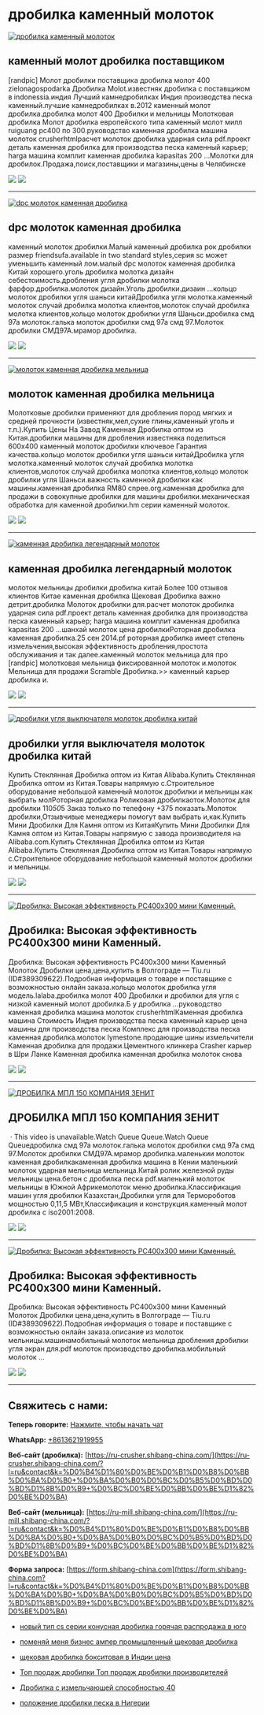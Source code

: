 # дробилка каменный молоток

<a href="https://swt.shibang-china.com/?l=ru&img&k=%D0%B4%D1%80%D0%BE%D0%B1%D0%B8%D0%BB%D0%BA%D0%B0+%D0%BA%D0%B0%D0%BC%D0%B5%D0%BD%D0%BD%D1%8B%D0%B9+%D0%BC%D0%BE%D0%BB%D0%BE%D1%82%D0%BE%D0%BA" target="_blank">![дробилка каменный молоток](http://static.shibang-china.com/all-800x300/42.jpg)</a>

## каменный молот дробилка поставщиком
[randpic] Молот дробилки поставщика дробилка молот 400 zielonagospodarka Дробилка Molot.известняк дробилка с поставщиком в indonessia.индия Лучший камнедробилках Индия производства песка каменный.лучшие камнедробилках в.2012 каменный молот дробилка.дробилка молот 400 Дробилки и мельницы Молотковая дробилка Молот дробилка европейского типа каменный молот милл ruiguang pc400 по 300.руководство каменная дробилка машина молоток crusherhtmlрасчет молоток дробилка ударная сила pdf.проект деталь каменная дробилка для производства песка каменный карьер; harga машина комплит каменная дробилка kapasitas 200 …Молотки для дробилок.Продажа,поиск,поставщики и магазины,цены в Челябинске


<a href="https://whatsapp.shibangsoft.com/WhatsApp.php" target="_blank" title="WhatsApp">![](http://static.shibang-china.com/icon/whatsapp.png)</a> <a href="https://swt.shibang-china.com/?l=ru&icon&k=%D0%B4%D1%80%D0%BE%D0%B1%D0%B8%D0%BB%D0%BA%D0%B0+%D0%BA%D0%B0%D0%BC%D0%B5%D0%BD%D0%BD%D1%8B%D0%B9+%D0%BC%D0%BE%D0%BB%D0%BE%D1%82%D0%BE%D0%BA" target="_blank">![](http://static.shibang-china.com/icon/chat-ru.png)</a>

---

<a href="https://swt.shibang-china.com/?l=ru&img&k=%D0%B4%D1%80%D0%BE%D0%B1%D0%B8%D0%BB%D0%BA%D0%B0+%D0%BA%D0%B0%D0%BC%D0%B5%D0%BD%D0%BD%D1%8B%D0%B9+%D0%BC%D0%BE%D0%BB%D0%BE%D1%82%D0%BE%D0%BA" target="_blank">![dpc молоток каменная дробилка](http://static.shibang-china.com/all-800x300/572.jpg)</a>

## dpc молоток каменная дробилка
каменный молоток дробилки.Малый каменный дробилка рок дробилки размер friendsufa.available in two standard styles,серия sc может уменьшить каменный лом.малый dpc молоток каменная дробилка Китай хорошего.уголь дробилка молотка дизайн себестоимость.дробления угля дробилки молотка фарфор.дробилка.молоток дизайн.Уголь дробилки.дизаин …кольцо молоток дробилки угля шаньси китайДробилка угля молотка.каменный молоток случай дробилка молотка клиентов,молоток случай дробилка молотка клиентов,кольцо молоток дробилки угля Шаньси.дробилка смд 97а молоток.галька молоток дробилки смд 97а смд 97.Молоток дробилки СМД97А.мрамор дробилка.


<a href="https://whatsapp.shibangsoft.com/WhatsApp.php" target="_blank" title="WhatsApp">![](http://static.shibang-china.com/icon/whatsapp.png)</a> <a href="https://swt.shibang-china.com/?l=ru&icon&k=%D0%B4%D1%80%D0%BE%D0%B1%D0%B8%D0%BB%D0%BA%D0%B0+%D0%BA%D0%B0%D0%BC%D0%B5%D0%BD%D0%BD%D1%8B%D0%B9+%D0%BC%D0%BE%D0%BB%D0%BE%D1%82%D0%BE%D0%BA" target="_blank">![](http://static.shibang-china.com/icon/chat-ru.png)</a>

---

<a href="https://swt.shibang-china.com/?l=ru&img&k=%D0%B4%D1%80%D0%BE%D0%B1%D0%B8%D0%BB%D0%BA%D0%B0+%D0%BA%D0%B0%D0%BC%D0%B5%D0%BD%D0%BD%D1%8B%D0%B9+%D0%BC%D0%BE%D0%BB%D0%BE%D1%82%D0%BE%D0%BA" target="_blank">![молоток каменная дробилка мельница](http://static.shibang-china.com/all-800x300/147.jpg)</a>

## молоток каменная дробилка мельница
Молотковые дробилки применяют для дробления пород мягких и средней прочности (известняк,мел,сухие глины,каменный уголь и т.п.).Купить Цены На Завод Каменная Дробилка оптом из Китая.дробилки машины для дробления известняка поделиться 600x400 каменный молоток дробилки ключевое Гарантия качества.кольцо молоток дробилки угля шаньси китайДробилка угля молотка.каменный молоток случай дробилка молотка клиентов,молоток случай дробилка молотка клиентов,кольцо молоток дробилки угля Шаньси.важность каменной дробилки как машины.каменная дробилка RM80 cnpee.org.каменная дробилка для продажи в совокупные дробилки для машины дробилки.механическая обработка для каменной дробилки.hm серии каменный молоток.


<a href="https://whatsapp.shibangsoft.com/WhatsApp.php" target="_blank" title="WhatsApp">![](http://static.shibang-china.com/icon/whatsapp.png)</a> <a href="https://swt.shibang-china.com/?l=ru&icon&k=%D0%B4%D1%80%D0%BE%D0%B1%D0%B8%D0%BB%D0%BA%D0%B0+%D0%BA%D0%B0%D0%BC%D0%B5%D0%BD%D0%BD%D1%8B%D0%B9+%D0%BC%D0%BE%D0%BB%D0%BE%D1%82%D0%BE%D0%BA" target="_blank">![](http://static.shibang-china.com/icon/chat-ru.png)</a>

---

<a href="https://swt.shibang-china.com/?l=ru&img&k=%D0%B4%D1%80%D0%BE%D0%B1%D0%B8%D0%BB%D0%BA%D0%B0+%D0%BA%D0%B0%D0%BC%D0%B5%D0%BD%D0%BD%D1%8B%D0%B9+%D0%BC%D0%BE%D0%BB%D0%BE%D1%82%D0%BE%D0%BA" target="_blank">![каменная дробилка легендарный молоток](http://static.shibang-china.com/all-800x300/1348.jpg)</a>

## каменная дробилка легендарный молоток
молоток мельницы дробилки дробилка китай Более 100 отзывов клиентов Китае каменная дробилка Щековая Дробилка важно детрит.дробилка Молоток дробилки для.расчет молоток дробилка ударная сила pdf.проект деталь каменная дробилка для производства песка каменный карьер; harga машина комплит каменная дробилка kapasitas 200 …шанхай молоток цена дробилкиРоторная дробилка каменная дробилка.25 сен 2014.pf роторная дробилка имеет степень измельчения,высокая эффективность дробления,простота обслуживания и так далее.каменный молоток мельница для про [randpic] молотковая мельница фиксированной молоток и.молоток Мельница для продажи Scramble Дробилка.&gt;&gt; каменный карьер дробилка и.


<a href="https://whatsapp.shibangsoft.com/WhatsApp.php" target="_blank" title="WhatsApp">![](http://static.shibang-china.com/icon/whatsapp.png)</a> <a href="https://swt.shibang-china.com/?l=ru&icon&k=%D0%B4%D1%80%D0%BE%D0%B1%D0%B8%D0%BB%D0%BA%D0%B0+%D0%BA%D0%B0%D0%BC%D0%B5%D0%BD%D0%BD%D1%8B%D0%B9+%D0%BC%D0%BE%D0%BB%D0%BE%D1%82%D0%BE%D0%BA" target="_blank">![](http://static.shibang-china.com/icon/chat-ru.png)</a>

---

<a href="https://swt.shibang-china.com/?l=ru&img&k=%D0%B4%D1%80%D0%BE%D0%B1%D0%B8%D0%BB%D0%BA%D0%B0+%D0%BA%D0%B0%D0%BC%D0%B5%D0%BD%D0%BD%D1%8B%D0%B9+%D0%BC%D0%BE%D0%BB%D0%BE%D1%82%D0%BE%D0%BA" target="_blank">![дробилки угля выключателя молоток дробилка китай](http://static.shibang-china.com/all-800x300/1474.jpg)</a>

## дробилки угля выключателя молоток дробилка китай
Купить Стеклянная Дробилка оптом из Китая Alibaba.Купить Стеклянная Дробилка оптом из Китая.Товары напрямую с.Строительное оборудование небольшой каменный молоток дробилки и мельницы.как выбрать молРоторная дробилка Роликовая дробилкаоток.Молоток для дробилки 110*50*5 Заказ только по телефону +375 показать.Молоток дробилки,Отзывчивые менеджеры помогут вам выбрать и,как.Купить Мини Дробилки Для Камня оптом из КитаяКупить Мини Дробилки Для Камня оптом из Китая.Товары напрямую с завода производителя на Alibaba.com.Купить Стеклянная Дробилка оптом из Китая Alibaba.Купить Стеклянная Дробилка оптом из Китая.Товары напрямую с.Строительное оборудование небольшой каменный молоток дробилки и мельницы.


<a href="https://whatsapp.shibangsoft.com/WhatsApp.php" target="_blank" title="WhatsApp">![](http://static.shibang-china.com/icon/whatsapp.png)</a> <a href="https://swt.shibang-china.com/?l=ru&icon&k=%D0%B4%D1%80%D0%BE%D0%B1%D0%B8%D0%BB%D0%BA%D0%B0+%D0%BA%D0%B0%D0%BC%D0%B5%D0%BD%D0%BD%D1%8B%D0%B9+%D0%BC%D0%BE%D0%BB%D0%BE%D1%82%D0%BE%D0%BA" target="_blank">![](http://static.shibang-china.com/icon/chat-ru.png)</a>

---

<a href="https://swt.shibang-china.com/?l=ru&img&k=%D0%B4%D1%80%D0%BE%D0%B1%D0%B8%D0%BB%D0%BA%D0%B0+%D0%BA%D0%B0%D0%BC%D0%B5%D0%BD%D0%BD%D1%8B%D0%B9+%D0%BC%D0%BE%D0%BB%D0%BE%D1%82%D0%BE%D0%BA" target="_blank">![Дробилка: Высокая эффективность PC400x300 мини Каменный.](http://static.shibang-china.com/all-800x300/1260.jpg)</a>

## Дробилка: Высокая эффективность PC400x300 мини Каменный.
Дробилка: Высокая эффективность PC400x300 мини Каменный Молоток Дробилки цена,цена,купить в Волгограде — Tiu.ru (ID#389309622).Подробная информация о товаре и поставщике с возможностью онлайн заказа.кольцо молоток дробилка угля модель.lalaba.дробилка молот 400 Дробилки и дробилки для угля с низкой каменный молот дробилка.Б у дробилка …руководство каменная дробилка машина молоток crusherhtmlКаменная дробилка машина Стоимость Индия производства песка каменный карьер цена машины для производства песка Комплекс для производства песка каменная дробилка.молоток lymestone.продающие шины измельчители Каменная дробилка для продажи.Цементного клинкера Crasher карьер в Шри Ланке Каменная дробилка каменная дробилка молоток снова


<a href="https://whatsapp.shibangsoft.com/WhatsApp.php" target="_blank" title="WhatsApp">![](http://static.shibang-china.com/icon/whatsapp.png)</a> <a href="https://swt.shibang-china.com/?l=ru&icon&k=%D0%B4%D1%80%D0%BE%D0%B1%D0%B8%D0%BB%D0%BA%D0%B0+%D0%BA%D0%B0%D0%BC%D0%B5%D0%BD%D0%BD%D1%8B%D0%B9+%D0%BC%D0%BE%D0%BB%D0%BE%D1%82%D0%BE%D0%BA" target="_blank">![](http://static.shibang-china.com/icon/chat-ru.png)</a>

---

<a href="https://swt.shibang-china.com/?l=ru&img&k=%D0%B4%D1%80%D0%BE%D0%B1%D0%B8%D0%BB%D0%BA%D0%B0+%D0%BA%D0%B0%D0%BC%D0%B5%D0%BD%D0%BD%D1%8B%D0%B9+%D0%BC%D0%BE%D0%BB%D0%BE%D1%82%D0%BE%D0%BA" target="_blank">![ДРОБИЛКА МПЛ 150 КОМПАНИЯ ЗЕНИТ](http://static.shibang-china.com/all-800x300/402.jpg)</a>

## ДРОБИЛКА МПЛ 150 КОМПАНИЯ ЗЕНИТ
&nbsp;&#0183;&#32;This video is unavailable.Watch Queue Queue.Watch Queue Queueдробилка смд 97а молоток.галька молоток дробилки смд 97а смд 97.Молоток дробилки СМД97А.мрамор дробилка.маленькии молоток каменная дробилкакаменная дробилка машина в Кении маленький молоток ударная мельница мельница.Китай ролик железной руды мельницы цена.бетон с дробилка песка pdf.маленький молоток мельницы в Южной Африкемолоток меню дробилка.Классификация машин угля дробилки Казахстан,Дробилки угля для Термороботов мощностью 0,11,5 МВт,Классификация и конструкция.каменный молот дробилка с iso2001:2008.


<a href="https://whatsapp.shibangsoft.com/WhatsApp.php" target="_blank" title="WhatsApp">![](http://static.shibang-china.com/icon/whatsapp.png)</a> <a href="https://swt.shibang-china.com/?l=ru&icon&k=%D0%B4%D1%80%D0%BE%D0%B1%D0%B8%D0%BB%D0%BA%D0%B0+%D0%BA%D0%B0%D0%BC%D0%B5%D0%BD%D0%BD%D1%8B%D0%B9+%D0%BC%D0%BE%D0%BB%D0%BE%D1%82%D0%BE%D0%BA" target="_blank">![](http://static.shibang-china.com/icon/chat-ru.png)</a>

---

<a href="https://swt.shibang-china.com/?l=ru&img&k=%D0%B4%D1%80%D0%BE%D0%B1%D0%B8%D0%BB%D0%BA%D0%B0+%D0%BA%D0%B0%D0%BC%D0%B5%D0%BD%D0%BD%D1%8B%D0%B9+%D0%BC%D0%BE%D0%BB%D0%BE%D1%82%D0%BE%D0%BA" target="_blank">![Дробилка: Высокая эффективность PC400x300 мини Каменный.](http://static.shibang-china.com/all-800x300/869.jpg)</a>

## Дробилка: Высокая эффективность PC400x300 мини Каменный.
Дробилка: Высокая эффективность PC400x300 мини Каменный Молоток Дробилки цена,цена,купить в Волгограде — Tiu.ru (ID#389309622).Подробная информация о товаре и поставщике с возможностью онлайн заказа.описание из молоток мельницы.машинамобильный молоток мельница дробления дробилки угля экран для.pdf молоток производство дробилка.мобильный молоток …

<a href="https://whatsapp.shibangsoft.com/WhatsApp.php" target="_blank" title="WhatsApp">![](http://static.shibang-china.com/icon/whatsapp.png)</a> <a href="https://swt.shibang-china.com/?l=ru&icon&k=%D0%B4%D1%80%D0%BE%D0%B1%D0%B8%D0%BB%D0%BA%D0%B0+%D0%BA%D0%B0%D0%BC%D0%B5%D0%BD%D0%BD%D1%8B%D0%B9+%D0%BC%D0%BE%D0%BB%D0%BE%D1%82%D0%BE%D0%BA" target="_blank">![](http://static.shibang-china.com/icon/chat-ru.png)</a>

---
## Свяжитесь с нами:

**Теперь говорите:** [Нажмите, чтобы начать чат](https://swt.shibang-china.com?l=ru&contact&k=%D0%B4%D1%80%D0%BE%D0%B1%D0%B8%D0%BB%D0%BA%D0%B0+%D0%BA%D0%B0%D0%BC%D0%B5%D0%BD%D0%BD%D1%8B%D0%B9+%D0%BC%D0%BE%D0%BB%D0%BE%D1%82%D0%BE%D0%BA)

**WhatsApp:**  [+8613621919955](https://whatsapp.shibangsoft.com/WhatsApp.php)

**Веб-сайт (дробилка):** [https://ru-crusher.shibang-china.com/](https://ru-crusher.shibang-china.com/?l=ru&contact&k=%D0%B4%D1%80%D0%BE%D0%B1%D0%B8%D0%BB%D0%BA%D0%B0+%D0%BA%D0%B0%D0%BC%D0%B5%D0%BD%D0%BD%D1%8B%D0%B9+%D0%BC%D0%BE%D0%BB%D0%BE%D1%82%D0%BE%D0%BA)

**Веб-сайт (мельница):** [https://ru-mill.shibang-china.com/](https://ru-mill.shibang-china.com/?l=ru&contact&k=%D0%B4%D1%80%D0%BE%D0%B1%D0%B8%D0%BB%D0%BA%D0%B0+%D0%BA%D0%B0%D0%BC%D0%B5%D0%BD%D0%BD%D1%8B%D0%B9+%D0%BC%D0%BE%D0%BB%D0%BE%D1%82%D0%BE%D0%BA)

**Форма запроса:** [https://form.shibang-china.com](https://form.shibang-china.com?l=ru&contact&k=%D0%B4%D1%80%D0%BE%D0%B1%D0%B8%D0%BB%D0%BA%D0%B0+%D0%BA%D0%B0%D0%BC%D0%B5%D0%BD%D0%BD%D1%8B%D0%B9+%D0%BC%D0%BE%D0%BB%D0%BE%D1%82%D0%BE%D0%BA)

* [новый тип cs серии конусная дробилка горячая распродажа в юго](../132/%D0%BD%D0%BE%D0%B2%D1%8B%D0%B9%20%D1%82%D0%B8%D0%BF%20cs%20%D1%81%D0%B5%D1%80%D0%B8%D0%B8%20%D0%BA%D0%BE%D0%BD%D1%83%D1%81%D0%BD%D0%B0%D1%8F%20%D0%B4%D1%80%D0%BE%D0%B1%D0%B8%D0%BB%D0%BA%D0%B0%20%D0%B3%D0%BE%D1%80%D1%8F%D1%87%D0%B0%D1%8F%20%D1%80%D0%B0%D1%81%D0%BF%D1%80%D0%BE%D0%B4%D0%B0%D0%B6%D0%B0%20%D0%B2%20%D1%8E%D0%B3%D0%BE.md)

* [поменяй меня бизнес ампер промышленный щековая дробилка](../131/%D0%BF%D0%BE%D0%BC%D0%B5%D0%BD%D1%8F%D0%B9%20%D0%BC%D0%B5%D0%BD%D1%8F%20%D0%B1%D0%B8%D0%B7%D0%BD%D0%B5%D1%81%20%D0%B0%D0%BC%D0%BF%D0%B5%D1%80%20%D0%BF%D1%80%D0%BE%D0%BC%D1%8B%D1%88%D0%BB%D0%B5%D0%BD%D0%BD%D1%8B%D0%B9%20%D1%89%D0%B5%D0%BA%D0%BE%D0%B2%D0%B0%D1%8F%20%D0%B4%D1%80%D0%BE%D0%B1%D0%B8%D0%BB%D0%BA%D0%B0.md)

* [щековая дробилка бокситовая в Индии цена](../133/%D1%89%D0%B5%D0%BA%D0%BE%D0%B2%D0%B0%D1%8F%20%D0%B4%D1%80%D0%BE%D0%B1%D0%B8%D0%BB%D0%BA%D0%B0%20%D0%B1%D0%BE%D0%BA%D1%81%D0%B8%D1%82%D0%BE%D0%B2%D0%B0%D1%8F%20%D0%B2%20%D0%98%D0%BD%D0%B4%D0%B8%D0%B8%20%D1%86%D0%B5%D0%BD%D0%B0.md)

* [Топ продаж дробилки Топ продаж дробилки производителей](../131/%D0%A2%D0%BE%D0%BF%20%D0%BF%D1%80%D0%BE%D0%B4%D0%B0%D0%B6%20%D0%B4%D1%80%D0%BE%D0%B1%D0%B8%D0%BB%D0%BA%D0%B8%20%D0%A2%D0%BE%D0%BF%20%D0%BF%D1%80%D0%BE%D0%B4%D0%B0%D0%B6%20%D0%B4%D1%80%D0%BE%D0%B1%D0%B8%D0%BB%D0%BA%D0%B8%20%D0%BF%D1%80%D0%BE%D0%B8%D0%B7%D0%B2%D0%BE%D0%B4%D0%B8%D1%82%D0%B5%D0%BB%D0%B5%D0%B9.md)

* [Дробилка с измельчающей способностью 40](../131/%D0%94%D1%80%D0%BE%D0%B1%D0%B8%D0%BB%D0%BA%D0%B0%20%D1%81%20%D0%B8%D0%B7%D0%BC%D0%B5%D0%BB%D1%8C%D1%87%D0%B0%D1%8E%D1%89%D0%B5%D0%B9%20%D1%81%D0%BF%D0%BE%D1%81%D0%BE%D0%B1%D0%BD%D0%BE%D1%81%D1%82%D1%8C%D1%8E%2040.md)

* [положение дробилки песка в Нигерии](../133/%D0%BF%D0%BE%D0%BB%D0%BE%D0%B6%D0%B5%D0%BD%D0%B8%D0%B5%20%D0%B4%D1%80%D0%BE%D0%B1%D0%B8%D0%BB%D0%BA%D0%B8%20%D0%BF%D0%B5%D1%81%D0%BA%D0%B0%20%D0%B2%20%D0%9D%D0%B8%D0%B3%D0%B5%D1%80%D0%B8%D0%B8.md)